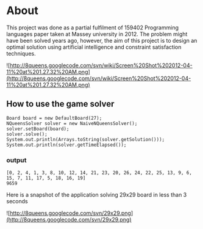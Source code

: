 # About #
This project was done as a partial fulfilment of 159402 Programming languages paper taken at Massey university in 2012. The problem might have been solved years ago, however, the aim of this project is to design an optimal solution using artificial intelligence and constraint satisfaction techniques.

![http://8queens.googlecode.com/svn/wiki/Screen%20Shot%202012-04-11%20at%201.27.32%20AM.png](http://8queens.googlecode.com/svn/wiki/Screen%20Shot%202012-04-11%20at%201.27.32%20AM.png)

## How to use the game solver ##
```
Board board = new DefaultBoard(27);
NQueensSolver solver = new NaiveNQueensSolver();
solver.setBoard(board);
solver.solve();
System.out.println(Arrays.toString(solver.getSolution()));
System.out.println(solver.getTimeElapsed());
```

### output ###
```
[0, 2, 4, 1, 3, 8, 10, 12, 14, 21, 23, 20, 26, 24, 22, 25, 13, 9, 6, 15, 7, 11, 17, 5, 18, 16, 19]
9659
```

Here is a snapshot of the application solving 29x29 board in less than 3 seconds

![http://8queens.googlecode.com/svn/29x29.png](http://8queens.googlecode.com/svn/29x29.png)